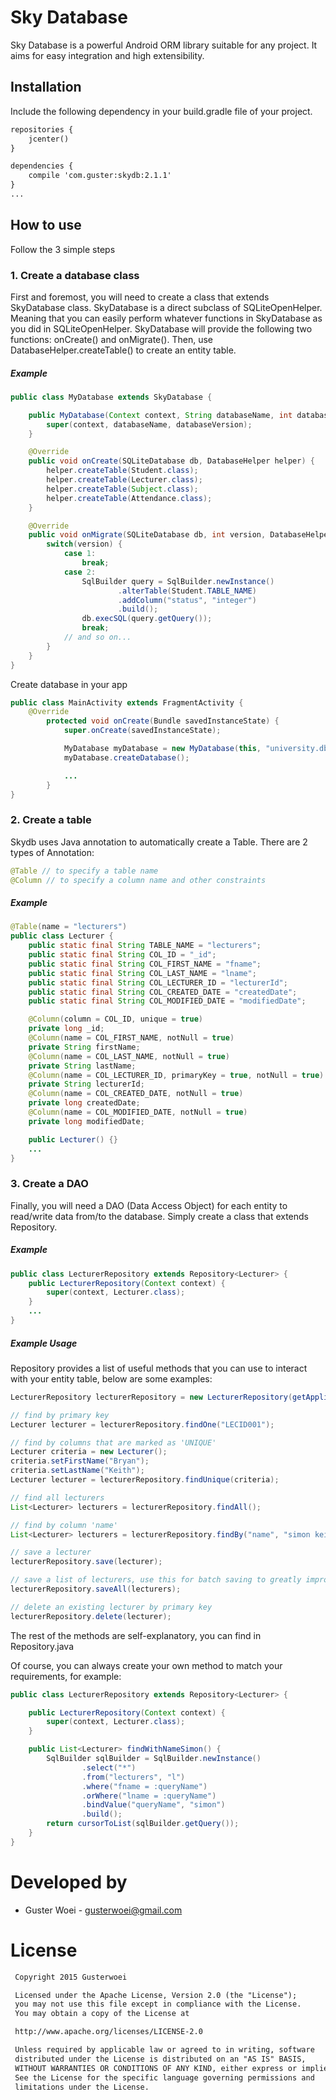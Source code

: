 # Sky Database
Sky Database is a powerful Android ORM library suitable for any project. It aims for easy
integration and high extensibility.

## Installation
Include the following dependency in your build.gradle file of your project.
```xml
repositories {
    jcenter()
}

dependencies {
    compile 'com.guster:skydb:2.1.1'
}
...
```

## How to use
Follow the 3 simple steps

### 1. Create a database class
First and foremost, you will need to create a class that extends SkyDatabase class.
SkyDatabase is a direct subclass of SQLiteOpenHelper. Meaning that you can easily perform
whatever functions in SkyDatabase as you did in SQLiteOpenHelper.
SkyDatabase will provide the following two functions: onCreate() and onMigrate().
Then, use DatabaseHelper.createTable() to create an entity table.

##### Example

```java
public class MyDatabase extends SkyDatabase {

    public MyDatabase(Context context, String databaseName, int databaseVersion) {
        super(context, databaseName, databaseVersion);
    }

    @Override
    public void onCreate(SQLiteDatabase db, DatabaseHelper helper) {
        helper.createTable(Student.class);
        helper.createTable(Lecturer.class);
        helper.createTable(Subject.class);
        helper.createTable(Attendance.class);
    }

    @Override
    public void onMigrate(SQLiteDatabase db, int version, DatabaseHelper helper) {
        switch(version) {
            case 1:
                break;
            case 2:
                SqlBuilder query = SqlBuilder.newInstance()
                        .alterTable(Student.TABLE_NAME)
                        .addColumn("status", "integer")
                        .build();
                db.execSQL(query.getQuery());
                break;
            // and so on...
        }
    }
}
```
Create database in your app

```java
public class MainActivity extends FragmentActivity {
    @Override
        protected void onCreate(Bundle savedInstanceState) {
            super.onCreate(savedInstanceState);

            MyDatabase myDatabase = new MyDatabase(this, "university.db", 1);
            myDatabase.createDatabase();

            ...
        }
}
```

### 2. Create a table
Skydb uses Java annotation to automatically create a Table. There are 2 types of Annotation:

```java
@Table // to specify a table name
@Column // to specify a column name and other constraints
```

##### Example

```java
@Table(name = "lecturers")
public class Lecturer {
    public static final String TABLE_NAME = "lecturers";
    public static final String COL_ID = "_id";
    public static final String COL_FIRST_NAME = "fname";
    public static final String COL_LAST_NAME = "lname";
    public static final String COL_LECTURER_ID = "lecturerId";
    public static final String COL_CREATED_DATE = "createdDate";
    public static final String COL_MODIFIED_DATE = "modifiedDate";

    @Column(column = COL_ID, unique = true)
    private long _id;
    @Column(name = COL_FIRST_NAME, notNull = true)
    private String firstName;
    @Column(name = COL_LAST_NAME, notNull = true)
    private String lastName;
    @Column(name = COL_LECTURER_ID, primaryKey = true, notNull = true)
    private String lecturerId;
    @Column(name = COL_CREATED_DATE, notNull = true)
    private long createdDate;
    @Column(name = COL_MODIFIED_DATE, notNull = true)
    private long modifiedDate;

    public Lecturer() {}
    ...
}
```

### 3. Create a DAO
Finally, you will need a DAO (Data Access Object) for each entity to read/write data from/to the database.
Simply create a class that extends Repository.
##### Example

```java
public class LecturerRepository extends Repository<Lecturer> {
    public LecturerRepository(Context context) {
        super(context, Lecturer.class);
    }
    ...
}
```

##### Example Usage
Repository provides a list of useful methods that you can use to interact with your entity table,
below are some examples:

```java
LecturerRepository lecturerRepository = new LecturerRepository(getApplicationContext());

// find by primary key
Lecturer lecturer = lecturerRepository.findOne("LECID001");

// find by columns that are marked as 'UNIQUE'
Lecturer criteria = new Lecturer();
criteria.setFirstName("Bryan");
criteria.setLastName("Keith");
Lecturer lecturer = lecturerRepository.findUnique(criteria);

// find all lecturers
List<Lecturer> lecturers = lecturerRepository.findAll();

// find by column 'name'
List<Lecturer> lecturers = lecturerRepository.findBy("name", "simon keith");

// save a lecturer
lecturerRepository.save(lecturer);

// save a list of lecturers, use this for batch saving to greatly improve the speed and performance
lecturerRepository.saveAll(lecturers);

// delete an existing lecturer by primary key
lecturerRepository.delete(lecturer);
```
The rest of the methods are self-explanatory, you can find in Repository.java

Of course, you can always create your own method to match your requirements, for example:

```java
public class LecturerRepository extends Repository<Lecturer> {

    public LecturerRepository(Context context) {
        super(context, Lecturer.class);
    }

    public List<Lecturer> findWithNameSimon() {
        SqlBuilder sqlBuilder = SqlBuilder.newInstance()
                .select("*")
                .from("lecturers", "l")
                .where("fname = :queryName")
                .orWhere("lname = :queryName")
                .bindValue("queryName", "simon")
                .build();
        return cursorToList(sqlBuilder.getQuery());
    }
}
```

# Developed by
* Guster Woei - <gusterwoei@gmail.com>

# License
```xml
 Copyright 2015 Gusterwoei

 Licensed under the Apache License, Version 2.0 (the "License");
 you may not use this file except in compliance with the License.
 You may obtain a copy of the License at

 http://www.apache.org/licenses/LICENSE-2.0

 Unless required by applicable law or agreed to in writing, software
 distributed under the License is distributed on an "AS IS" BASIS,
 WITHOUT WARRANTIES OR CONDITIONS OF ANY KIND, either express or implied.
 See the License for the specific language governing permissions and
 limitations under the License.
```
